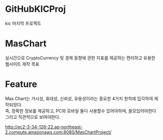 # GitHubKICProj
kic 마지막 프로젝트
  
# MasChart 
실시간으로 CryptoCurrency 및 경제 동향에 관한 
지표를 제공하는 편리하고 유용한 웹사이트 제작 목표

# Feature
Mas Chart는 가시성, 휴대성, 신뢰성, 유용성이라는 
중요한 4가지 원칙에 입각하여 제작되었다.
<br>즉, 정확한 정보를 제공하고, PC와 모바일 둘다 사용할수 있어야하며, 쓸모있어야한다 
<br>그리고 직관적으로 보여야한다.


http://ec2-3-34-126-22.ap-northeast-2.compute.amazonaws.com:8080/MasChartProject/

